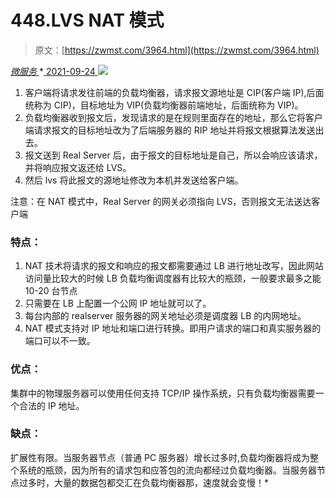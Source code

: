<!--yml
category: 未分类
date: 0001-01-01 00:00:00
--->

# 448.LVS NAT 模式

> 原文：[https://zwmst.com/3964.html](https://zwmst.com/3964.html)

   [ *微服务* ](https://zwmst.com/%e5%be%ae%e6%9c%8d%e5%8a%a1)*[ <time datetime="2021-09-25T01:20:13+08:00"> 2021-09-24 </time> ](https://zwmst.com/3964.html)  ![](img/c7f2b4e5412c8d5bc057fe76dd897af9.png)

1.  客户端将请求发往前端的负载均衡器，请求报文源地址是 CIP(客户端 IP),后面统称为 CIP)，目标地址为 VIP(负载均衡器前端地址，后面统称为 VIP)。
2.  负载均衡器收到报文后，发现请求的是在规则里面存在的地址，那么它将客户端请求报文的目标地址改为了后端服务器的 RIP 地址并将报文根据算法发送出去。
3.  报文送到 Real Server 后，由于报文的目标地址是自己，所以会响应该请求，并将响应报文返还给 LVS。
4.  然后 lvs 将此报文的源地址修改为本机并发送给客户端。

注意：在 NAT 模式中，Real Server 的网关必须指向 LVS，否则报文无法送达客户端

### 特点：

1.  NAT 技术将请求的报文和响应的报文都需要通过 LB 进行地址改写，因此网站访问量比较大的时候 LB 负载均衡调度器有比较大的瓶颈，一般要求最多之能 10-20 台节点
2.  只需要在 LB 上配置一个公网 IP 地址就可以了。
3.  每台内部的 realserver 服务器的网关地址必须是调度器 LB 的内网地址。
4.  NAT 模式支持对 IP 地址和端口进行转换。即用户请求的端口和真实服务器的端口可以不一致。

### 优点：

集群中的物理服务器可以使用任何支持 TCP/IP 操作系统，只有负载均衡器需要一个合法的 IP 地址。

### 缺点：

扩展性有限。当服务器节点（普通 PC 服务器）增长过多时,负载均衡器将成为整个系统的瓶颈，因为所有的请求包和应答包的流向都经过负载均衡器。当服务器节点过多时，大量的数据包都交汇在负载均衡器那，速度就会变慢！*